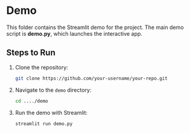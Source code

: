 # Demo

This folder contains the Streamlit demo for the project. The main demo script is **demo.py**, which launches the interactive app.

## Steps to Run

1. Clone the repository:  
   ```bash
   git clone https://github.com/your-username/your-repo.git
   ```
2. Navigate to the `demo` directory:  
   ```bash
   cd ..../demo
   ```
3. Run the demo with Streamlit:  
   ```bash
   streamlit run demo.py
   ```
